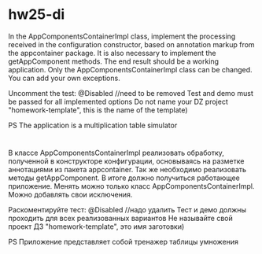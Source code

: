 # hw25-di


In the AppComponentsContainerImpl class, implement the processing received in the configuration constructor,
based on annotation markup from the appcontainer package. It is also necessary to implement the getAppComponent methods.
The end result should be a working application. Only the AppComponentsContainerImpl class can be changed.
You can add your own exceptions.

Uncomment the test:
@Disabled //need to be removed
Test and demo must be passed for all implemented options
Do not name your DZ project "homework-template", this is the name of the template)

PS The application is a multiplication table simulator


# ########################

В классе AppComponentsContainerImpl реализовать обработку, полученной в конструкторе конфигурации,
основываясь на разметке аннотациями из пакета appcontainer. Так же необходимо реализовать методы getAppComponent.
В итоге должно получиться работающее приложение. Менять можно только класс AppComponentsContainerImpl.
Можно добавлять свои исключения.

Раскоментируйте тест:
@Disabled //надо удалить
Тест и демо должны проходить для всех реализованных вариантов
Не называйте свой проект ДЗ "homework-template", это имя заготовки)

PS Приложение представляет собой тренажер таблицы умножения